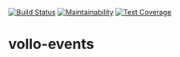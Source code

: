 [![Build Status](https://travis-ci.org/vollo-lvs/vollo-events.svg?branch=master)](https://travis-ci.org/vollo-lvs/vollo-events)
[![Maintainability](https://api.codeclimate.com/v1/badges/55d1a29a975abe3e3c88/maintainability)](https://codeclimate.com/github/vollo-lvs/vollo-events/maintainability)
[![Test Coverage](https://api.codeclimate.com/v1/badges/55d1a29a975abe3e3c88/test_coverage)](https://codeclimate.com/github/vollo-lvs/vollo-events/test_coverage)

# vollo-events

